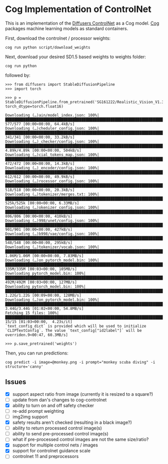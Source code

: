 # Cog Implementation of ControlNet 

This is an implementation of the [Diffusers ControlNet](https://huggingface.co/blog/controlnet) as a Cog model. [Cog](https://github.com/replicate/cog) packages machine learning models as standard containers.

First, download the controlnet / processor weights:

`cog run python script/download_weights`

Next, download your desired SD1.5 based weights to weights folder:

`cog run python`

followed by:

    >>> from diffusers import StableDiffusionPipeline
    >>> import torch

    >>> p = StableDiffusionPipeline.from_pretrained('SG161222/Realistic_Vision_V1.3', torch_dtype=torch.float16)

    Downloading (…)ain/model_index.json: 100%|███████████████████████████████████████████████████████████████████████████████| 577/577 [00:00<00:00, 64.4kB/s]
    Downloading (…)cheduler_config.json: 100%|███████████████████████████████████████████████████████████████████████████████| 341/341 [00:00<00:00, 33.2kB/s]
    Downloading (…)_checker/config.json: 100%|████████████████████████████████████████████████████████████████████████████| 4.89k/4.89k [00:00<00:00, 504kB/s]
    Downloading (…)cial_tokens_map.json: 100%|███████████████████████████████████████████████████████████████████████████████| 472/472 [00:00<00:00, 14.3kB/s]
    Downloading (…)_encoder/config.json: 100%|███████████████████████████████████████████████████████████████████████████████| 612/612 [00:00<00:00, 49.9kB/s]
    Downloading (…)rocessor_config.json: 100%|███████████████████████████████████████████████████████████████████████████████| 518/518 [00:00<00:00, 20.3kB/s]
    Downloading (…)tokenizer/merges.txt: 100%|█████████████████████████████████████████████████████████████████████████████| 525k/525k [00:00<00:00, 6.33MB/s]
    Downloading (…)okenizer_config.json: 100%|████████████████████████████████████████████████████████████████████████████████| 806/806 [00:00<00:00, 410kB/s]
    Downloading (…)998/unet/config.json: 100%|████████████████████████████████████████████████████████████████████████████████| 901/901 [00:00<00:00, 427kB/s]
    Downloading (…)b998/vae/config.json: 100%|████████████████████████████████████████████████████████████████████████████████| 548/548 [00:00<00:00, 295kB/s]
    Downloading (…)tokenizer/vocab.json: 100%|███████████████████████████████████████████████████████████████████████████| 1.06M/1.06M [00:00<00:00, 7.83MB/s]
    Downloading (…)on_pytorch_model.bin: 100%|██████████████████████████████████████████████████████████████████████████████| 335M/335M [00:03<00:00, 105MB/s]
    Downloading pytorch_model.bin: 100%|████████████████████████████████████████████████████████████████████████████████████| 492M/492M [00:03<00:00, 127MB/s]
    Downloading pytorch_model.bin: 100%|██████████████████████████████████████████████████████████████████████████████████| 1.22G/1.22G [00:09<00:00, 128MB/s]
    Downloading (…)on_pytorch_model.bin: 100%|███████████████████████████████████████████████████████████████████████████| 3.44G/3.44G [01:02<00:00, 54.8MB/s]
    Fetching 15 files: 100%|██████████████████████████████████████████████████████████████████████████████████████████████████| 15/15 [01:03<00:00,  4.23s/it]
    `text_config_dict` is provided which will be used to initialize `CLIPTextConfig`. The value `text_config["id2label"]` will be overriden.9<00:47, 60.3MB/s]

    >>> p.save_pretrained('weights')


Then, you can run predictions:

`cog predict -i image=@monkey.png -i prompt="monkey scuba diving" -i structure='canny'`

## Issues

- [x] support aspect ratio from image (currently it is resized to a square?)
- [ ] update from dan's changes to cog-controlnet
- [x] ability to turn on and off safety checker
- [ ] re-add prompt weighting
- [ ] img2img support
- [x] safety results aren't checked (resulting in a black image?)
- [ ] ability to return processed control image(s)
- [ ] ability to send pre-processed control image(s)
- [ ] what if pre-processed control images are not the same size/ratio?
- [x] support for multiple control nets / images
- [x] support for controlnet guidance scale
- [ ] controlnet 11 and preprocessors